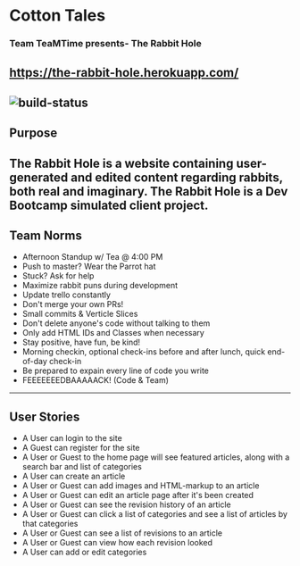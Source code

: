# Cotton Tales
### Team TeaMTime presents- The Rabbit Hole
https://the-rabbit-hole.herokuapp.com/
-----------------
![build-status](https://travis-ci.org/TylerSmall19/cotton-tales.svg?branch=master)
-----------------
## Purpose
The Rabbit Hole is a website containing user-generated and edited content regarding rabbits, both real and imaginary. The Rabbit Hole is a Dev Bootcamp simulated client project.
-----------------
## Team Norms
- Afternoon Standup w/ Tea @ 4:00 PM
- Push to master? Wear the Parrot hat
- Stuck? Ask for help
- Maximize rabbit puns during development
- Update trello constantly
- Don't merge your own PRs!
- Small commits & Verticle Slices
- Don't delete anyone's code without talking to them
- Only add HTML IDs and Classes when necessary
- Stay positive, have fun, be kind!
- Morning checkin, optional check-ins before and after lunch, quick end-of-day check-in
- Be prepared to expain every line of code you write
- FEEEEEEEDBAAAAACK! (Code & Team)
-------------------
## User Stories
- A User can login to the site
- A Guest can register for the site
- A User or Guest to the home page will see featured articles, along with a search bar and list of categories
- A User can create an article
- A User or Guest can add images and HTML-markup to an article
- A User or Guest can edit an article page after it's been created
- A User or Guest can see the revision history of an article
- A User or Guest can click a list of categories and see a list of articles by that categories
- A User or Guest can see a list of revisions to an article
- A User or Guest can view how each revision looked
- A User can add or edit categories
